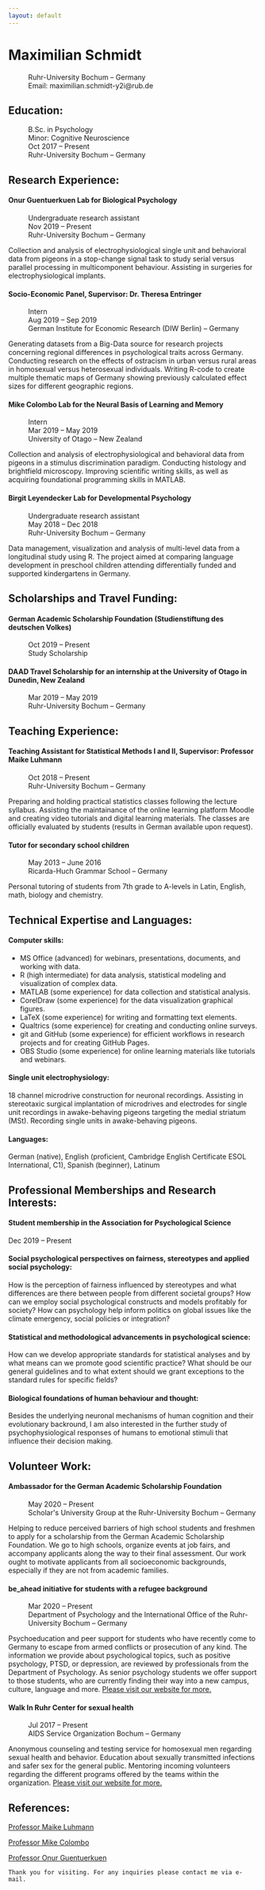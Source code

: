 ```yaml
---
layout: default
---
```


# Maximilian Schmidt

<dd>Ruhr-University Bochum – Germany</dd>
<dd>Email: maximilian.schmidt-y2i@rub.de</dd>

## Education:

<dd>B.Sc. in Psychology</dd>
<dd>Minor: Cognitive Neuroscience</dd>
<dd>Oct 2017 – Present</dd>
<dd>Ruhr-University Bochum – Germany</dd>

## Research Experience:

#### Onur Guentuerkuen Lab for Biological Psychology

<dd>Undergraduate research assistant</dd>
<dd>Nov 2019 – Present</dd>
<dd>Ruhr-University Bochum – Germany</dd>

Collection and analysis of electrophysiological single unit and behavioral data from pigeons in a stop-change signal task to study serial versus parallel processing in multicomponent behaviour. Assisting in surgeries for electrophysiological implants.

#### Socio-Economic Panel, Supervisor: Dr. Theresa Entringer

<dd>Intern</dd>
<dd>Aug 2019 – Sep 2019</dd>
<dd>German Institute for Economic Research (DIW Berlin) – Germany</dd>

Generating datasets from a Big-Data source for research projects concerning regional differences in psychological traits across Germany. Conducting research on the effects of ostracism in urban versus rural areas in homosexual versus heterosexual individuals. Writing R-code to create multiple thematic maps of Germany showing previously calculated effect sizes for different geographic regions.

#### Mike Colombo Lab for the Neural Basis of Learning and Memory

<dd>Intern</dd>
<dd>Mar 2019 – May 2019</dd>
<dd>University of Otago – New Zealand</dd>

Collection and analysis of electrophysiological and behavioral data from pigeons in a stimulus discrimination paradigm. Conducting histology and brightfield microscopy. Improving scientific writing skills, as well as acquiring foundational programming skills in MATLAB.

#### Birgit Leyendecker Lab for Developmental Psychology

<dd>Undergraduate research assistant</dd>
<dd>May 2018 – Dec 2018</dd>
<dd>Ruhr-University Bochum – Germany</dd>

Data management, visualization and analysis of multi-level data from a longitudinal study using R. The project aimed at comparing language development in preschool children attending differentially funded and supported kindergartens in Germany.

## Scholarships and Travel Funding:

#### German Academic Scholarship Foundation (Studienstiftung des deutschen Volkes)

<dd>Oct 2019 – Present</dd>
<dd>Study Scholarship</dd>

#### DAAD Travel Scholarship for an internship at the University of Otago in Dunedin, New Zealand

<dd>Mar 2019 – May 2019</dd>
<dd>Ruhr-University Bochum – Germany</dd>

## Teaching Experience:

#### Teaching Assistant for Statistical Methods I and II, Supervisor: Professor Maike Luhmann

<dd>Oct 2018 – Present</dd>
<dd>Ruhr-University Bochum – Germany</dd>

Preparing and holding practical statistics classes following the lecture syllabus. Assisting the maintainance of the online learning platform Moodle and creating video tutorials and digital learning materials. The classes are officially evaluated by students (results in German available upon request).

#### Tutor for secondary school children

<dd>May 2013 – June 2016</dd>
<dd>Ricarda-Huch Grammar School – Germany</dd>

Personal tutoring of students from 7th grade to A-levels in Latin, English, math, biology and chemistry.

## Technical Expertise and Languages:

#### Computer skills:
*   MS Office (advanced) for webinars, presentations, documents, and working with data.
*   R (high intermediate) for data analysis, statistical modeling and visualization of complex data.
*   MATLAB (some experience) for data collection and statistical analysis.
*   CorelDraw (some experience) for the data visualization graphical figures.
*   LaTeX (some experience) for writing and formatting text elements.
*   Qualtrics (some experience) for creating and conducting online surveys.
*   git and GitHub (some experience) for efficient workflows in research projects and for creating GitHub Pages.
*   OBS Studio (some experience) for online learning materials like tutorials and webinars.

#### Single unit electrophysiology:
18 channel microdrive construction for neuronal recordings. Assisting in stereotaxic surgical implantation of microdrives and electrodes for single unit recordings in awake-behaving pigeons targeting the medial striatum (MSt). Recording single units in awake-behaving pigeons.

#### Languages:
German (native), English (proficient, Cambridge English Certificate ESOL International, C1), Spanish (beginner), Latinum

## Professional Memberships and Research Interests:

#### Student membership in the Association for Psychological Science
Dec 2019 – Present

#### Social psychological perspectives on fairness, stereotypes and applied social psychology:
How is the perception of fairness influenced by stereotypes and what differences are there between people from different societal groups? How can we employ social psychological constructs and models profitably for society? How can psychology help inform politics on global issues like the climate emergency, social policies or integration?

#### Statistical and methodological advancements in psychological science:
How can we develop appropriate standards for statistical analyses and by what means can we promote good scientific practice? What should be our general guidelines and to what extent should we grant exceptions to the standard rules for specific fields?

#### Biological foundations of human behaviour and thought:
Besides the underlying neuronal mechanisms of human cognition and their evolutionary backround, I am also interested in the further study of psychophysiological responses of humans to emotional stimuli that influence their decision making.

## Volunteer Work:

#### Ambassador for the German Academic Scholarship Foundation

<dd>May 2020 – Present</dd>
<dd>Scholar's University Group at the Ruhr-University Bochum – Germany</dd>

Helping to reduce perceived barriers of high school students and freshmen to apply for a scholarship from the German Academic Scholarship Foundation. We go to high schools, organize events at job fairs, and accompany applicants along the way to their final assessment. Our work ought to motivate applicants from all socioeconomic backgrounds, especially if they are not from academic families.

#### be_ahead initiative for students with a refugee background

<dd>Mar 2020 – Present</dd>
<dd>Department of Psychology and the International Office of the Ruhr-University Bochum – Germany</dd>

Psychoeducation and peer support for students who have recently come to Germany to escape from armed conflicts or prosecution of any kind. The information we provide about psychological topics, such as positive psychology, PTSD, or depression, are reviewed by professionals from the Department of Psychology. As senior psychology students we offer support to those students, who are currently finding their way into a new campus, culture, language and more. [Please visit our website for more.](https://beaheadpsy.com/)

#### Walk In Ruhr Center for sexual health

<dd>Jul 2017 – Present</dd>
<dd>AIDS Service Organization Bochum – Germany</dd>

Anonymous counseling and testing service for homosexual men regarding sexual health and behavior. Education about sexually transmitted infections and safer sex for the general public. Mentoring incoming volunteers regarding the different programs offered by the teams within the organization. [Please visit our website for more.](https://www.wir-ruhr.de/)

## References:

[Professor Maike Luhmann](http://www.pml.psy.rub.de/personen/index.html)

[Professor Mike Colombo](https://www.otago.ac.nz/psychology/staff/mikecolombo.html)

[Professor Onur Guentuerkuen](https://www.bio.psy.ruhr-uni-bochum.de/members.html)

```
Thank you for visiting. For any inquiries please contact me via e-mail.
```

